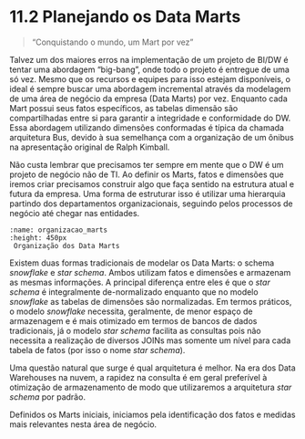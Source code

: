 # 11.2 Planejando os Data Marts

> “Conquistando o mundo, um Mart por vez”

Talvez um dos maiores erros na implementação de um projeto de BI/DW é tentar uma abordagem “big-bang”, onde todo o projeto é entregue de uma só vez. Mesmo que os recursos e equipes para isso estejam disponíveis, o ideal é sempre buscar uma abordagem incremental através da modelagem de uma área de negócio da empresa (Data Marts) por vez. Enquanto cada Mart possui seus fatos específicos, as tabelas dimensão são compartilhadas entre si para garantir a integridade e conformidade do DW. Essa abordagem utilizando dimensões conformadas é típica da chamada arquitetura Bus, devido à sua semelhança com a organização de um ônibus na apresentação original de Ralph Kimball.

Não custa lembrar que precisamos ter sempre em mente que o DW é um projeto de negócio não de TI. Ao definir os Marts, fatos e dimensões que iremos criar precisamos construir algo que faça sentido na estrutura atual e futura da empresa. Uma forma de estruturar isso é utilizar uma hierarquia partindo dos departamentos organizacionais, seguindo pelos processos de negócio até chegar nas entidades.

```{figure} ../../../assets/img/organizacao_marts.png
:name: organizacao_marts
:height: 450px
 Organização dos Data Marts
```

Existem duas formas tradicionais de modelar os Data Marts: o schema *snowflake*  e *star schema*. Ambos utilizam fatos e dimensões e armazenam as mesmas informações. A principal diferença entre eles é que o *star schema* é integralmente de-normalizado enquanto que no modelo *snowflake* as tabelas de dimensões são normalizadas. Em termos práticos, o modelo *snowflake* necessita, geralmente, de menor espaço de armazenagem e é mais otimizado em termos de bancos de dados tradicionais, já o modelo *star schema* facilita as consultas pois não necessita a realização de diversos JOINs mas somente um nível para cada tabela de fatos (por isso o nome *star schema*). 

Uma questão natural que surge é qual arquitetura é melhor. Na era dos Data Warehouses na nuvem, a rapidez na consulta é em geral preferível à otimização de armazenamento de modo que utilizaremos a arquitetura *star schema* por padrão.

Definidos os Marts iniciais, iniciamos pela identificação dos fatos e medidas mais relevantes nesta área de negócio. 
